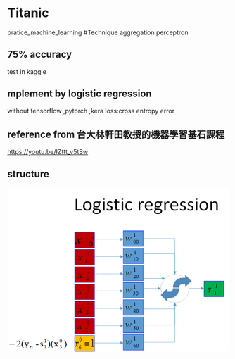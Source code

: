 # Titanic
pratice_machine_learning
#Technique
aggregation perceptron
## 75% accuracy
test in kaggle
## mplement by logistic regression
 without tensorflow ,pytorch ,kera
 loss:cross entropy error
## reference from 台大林軒田教授的機器學習基石課程
  https://youtu.be/IZttt_v5tSw
## structure
![image](https://github.com/b4824583/titanic_aggregation_perceptrons/blob/main/logistic_regression.png)


